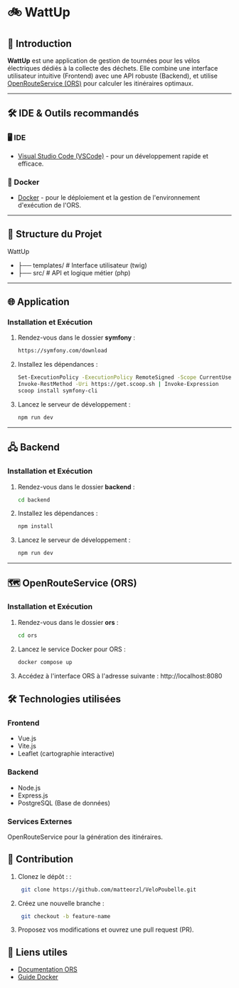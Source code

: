# 🚲 WattUp

## 🚀 Introduction

**WattUp** est une application de gestion de tournées pour les vélos électriques dédiés à la collecte des déchets. Elle combine une interface utilisateur intuitive (Frontend) avec une API robuste (Backend), et utilise [OpenRouteService (ORS)](https://openrouteservice.org/) pour calculer les itinéraires optimaux.

---

## 🛠️ IDE & Outils recommandés

### **🖥️ IDE**
- [Visual Studio Code (VSCode)](https://code.visualstudio.com/) - pour un développement rapide et efficace.

### **🐋 Docker**
- [Docker](https://www.docker.com/) - pour le déploiement et la gestion de l'environnement d'exécution de l'ORS.

---

## 📂 Structure du Projet

WattUp
* ├── templates/ # Interface utilisateur (twig) 
* ├── src/ # API et logique métier (php) 

---

## 🌐 Application

### **Installation et Exécution**

1. Rendez-vous dans le dossier **symfony** :
   ```bash
   https://symfony.com/download

2. Installez les dépendances :
   ```bash
   Set-ExecutionPolicy -ExecutionPolicy RemoteSigned -Scope CurrentUser
   Invoke-RestMethod -Uri https://get.scoop.sh | Invoke-Expression
   scoop install symfony-cli

3. Lancez le serveur de développement :
   ```bash
   npm run dev

---

## 🖧 Backend

### **Installation et Exécution**

1. Rendez-vous dans le dossier **backend** :
   ```bash
   cd backend

2. Installez les dépendances :
   ```bash
   npm install

3. Lancez le serveur de développement :
   ```bash
   npm run dev

---

## 🗺️ OpenRouteService (ORS)

### **Installation et Exécution**

1. Rendez-vous dans le dossier **ors** :
   ```bash
   cd ors

2. Lancez le service Docker pour ORS :
   ```bash
   docker compose up

3. Accédez à l'interface ORS à l'adresse suivante : http://localhost:8080

## 🛠️ Technologies utilisées

### **Frontend**

* Vue.js
* Vite.js
* Leaflet (cartographie interactive)

### **Backend**

* Node.js
* Express.js
* PostgreSQL (Base de données)

### **Services Externes**

OpenRouteService pour la génération des itinéraires.

## 🌟 Contribution

1. Clonez le dépôt : :
   ```bash
    git clone https://github.com/matteorzl/VeloPoubelle.git

2. Créez une nouvelle branche :
   ```bash
    git checkout -b feature-name

3. Proposez vos modifications et ouvrez une pull request (PR).


## 🔗 Liens utiles
- [Documentation ORS](https://openrouteservice.org/dev/#/api-docs)
- [Guide Docker](https://docs.docker.com/)
